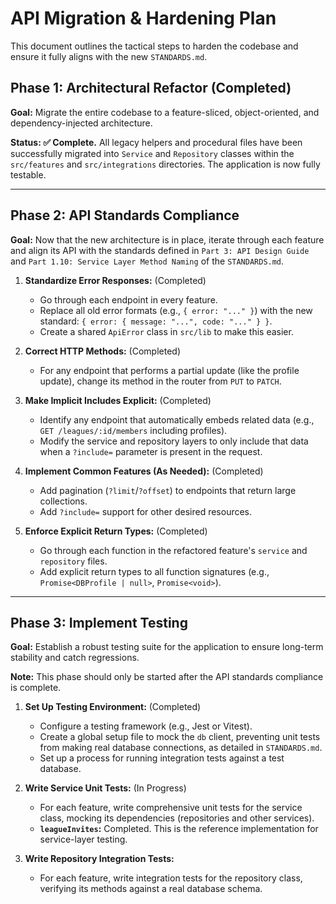 # API Migration & Hardening Plan

This document outlines the tactical steps to harden the codebase and ensure it fully aligns with the new `STANDARDS.md`.

## Phase 1: Architectural Refactor (Completed)

**Goal:** Migrate the entire codebase to a feature-sliced, object-oriented, and dependency-injected architecture.

**Status: ✅ Complete.** All legacy helpers and procedural files have been successfully migrated into `Service` and `Repository` classes within the `src/features` and `src/integrations` directories. The application is now fully testable.

---

## Phase 2: API Standards Compliance

**Goal:** Now that the new architecture is in place, iterate through each feature and align its API with the standards defined in `Part 3: API Design Guide` and `Part 1.10: Service Layer Method Naming` of the `STANDARDS.md`.

1.  **Standardize Error Responses:** (Completed)

    - Go through each endpoint in every feature.
    - Replace all old error formats (e.g., `{ error: "..." }`) with the new standard: `{ error: { message: "...", code: "..." } }`.
    - Create a shared `ApiError` class in `src/lib` to make this easier.

2.  **Correct HTTP Methods:** (Completed)

    - For any endpoint that performs a partial update (like the profile update), change its method in the router from `PUT` to `PATCH`.

3.  **Make Implicit Includes Explicit:** (Completed)

    - Identify any endpoint that automatically embeds related data (e.g., `GET /leagues/:id/members` including profiles).
    - Modify the service and repository layers to only include that data when a `?include=` parameter is present in the request.

4.  **Implement Common Features (As Needed):** (Completed)

    - Add pagination (`?limit`/`?offset`) to endpoints that return large collections.
    - Add `?include=` support for other desired resources.

5.  **Enforce Explicit Return Types:** (Completed)

    - Go through each function in the refactored feature's `service` and `repository` files.
    - Add explicit return types to all function signatures (e.g., `Promise<DBProfile | null>`, `Promise<void>`).

---

## Phase 3: Implement Testing

**Goal:** Establish a robust testing suite for the application to ensure long-term stability and catch regressions.

**Note:** This phase should only be started after the API standards compliance is complete.

1.  **Set Up Testing Environment:** (Completed)

    - Configure a testing framework (e.g., Jest or Vitest).
    - Create a global setup file to mock the `db` client, preventing unit tests from making real database connections, as detailed in `STANDARDS.md`.
    - Set up a process for running integration tests against a test database.

2.  **Write Service Unit Tests:** (In Progress)

    - For each feature, write comprehensive unit tests for the service class, mocking its dependencies (repositories and other services).
    - **`leagueInvites`:** Completed. This is the reference implementation for service-layer testing.

3.  **Write Repository Integration Tests:**
    - For each feature, write integration tests for the repository class, verifying its methods against a real database schema.

